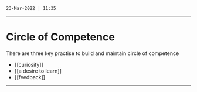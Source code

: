 `23-Mar-2022 | 11:35`


---
# Circle of Competence

There are three key practise to build and maintain circle of competence

- [[curiosity]]
- [[a desire to learn]]
- [[feedback]]

---
